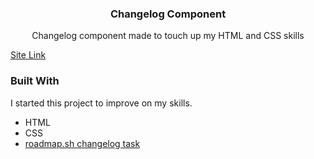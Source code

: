   <h3 align="center">Changelog Component</h3>

  <p align="center">
    Changelog component made to touch up my HTML and CSS skills
    <br />
  </p>
</div>

<a href="https://yusufahmed.info](https://yusuf-4hmed.github.io/Cat-Match/" target="_blank">Site Link</a>

### Built With

I started this project to improve on my skills.

* HTML
* CSS
* <a href="https://roadmap.sh/projects/changelog-component" target="_blank">roadmap.sh changelog task</a>
